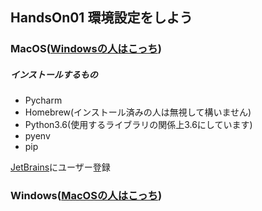 ## HandsOn01 環境設定をしよう

### MacOS([Windowsの人はこっち](#Windows))  
##### インストールするもの
- Pycharm
- Homebrew(インストール済みの人は無視して構いません)
- Python3.6(使用するライブラリの関係上3.6にしています)
- pyenv
- pip

<a href="https://www.jetbrains.com/" target="_blank">JetBrains</a>にユーザー登録


### Windows([MacOSの人はこっち](#MacOS))

